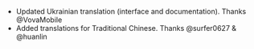 * Updated Ukrainian translation (interface and documentation). Thanks @VovaMobile  
* Added translations for Traditional Chinese. Thanks  @surfer0627 & @huanlin